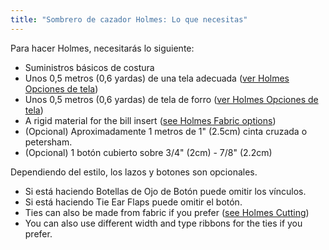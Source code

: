 ```yaml
---
title: "Sombrero de cazador Holmes: Lo que necesitas"
---
```


Para hacer Holmes, necesitarás lo siguiente:

- Suministros básicos de costura
- Unos 0,5 metros (0,6 yardas) de una tela adecuada ([ver Holmes Opciones de tela](/docs/designs/holmes/fabric/))
- Unos 0,5 metros (0,6 yardas) de tela de forro ([ver Holmes Opciones de tela](/docs/designs/holmes/fabric/))
- A rigid material for the bill insert ([see Holmes Fabric options](/docs/designs/holmes/fabric/))
- (Opcional) Aproximadamente 1 metros de 1" (2.5cm) cinta cruzada o petersham.
- (Opcional) 1 botón cubierto sobre 3/4" (2cm) - 7/8" (2.2cm)

<Note>

Dependiendo del estilo, los lazos y botones son opcionales.

- Si está haciendo Botellas de Ojo de Botón puede omitir los vínculos.
- Si está haciendo Tie Ear Flaps puede omitir el botón.
- Ties can also be made from fabric if you prefer ([see Holmes Cutting](/docs/designs/holmes/cutting/))
- You can also use different width and type ribbons for the ties if you prefer.

</Note>
